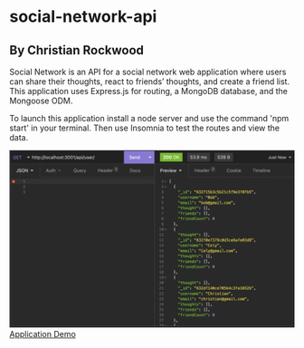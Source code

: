 # social-network-api
## By Christian Rockwood

Social Network is an API for a social network web application where users can share their thoughts, react to friends’ thoughts, and create a friend list. This application uses Express.js for routing, a MongoDB database, and the Mongoose ODM. 

To launch this application install a node server and use the command 'npm start' in your terminal. Then use Insomnia to test the routes and view the data.

![ScreenShot](./utils/Screen%20Shot%202022-09-25%20at%2011.07.42%20AM.png)
[Application Demo](https://drive.google.com/file/d/10_GQi_H-2wkkcyLjAiAy88sq4SKeT296/view)